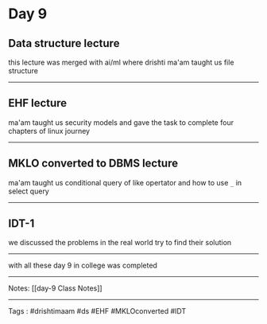 # Day 9 

## Data structure lecture
this lecture was merged with ai/ml where drishti ma'am taught us file structure 

___
## EHF lecture 
ma'am taught us security models and gave the task to complete four chapters of linux journey 

___
## MKLO converted to DBMS lecture 
ma'am taught us conditional query of like opertator and how to use `_` in select query 
___
## IDT-1
we discussed the problems in the real world try to find their solution 

___
with all these day 9 in college was completed 
___
Notes:
	[[day-9 Class Notes]]
___
Tags :
	#drishtimaam #ds #EHF #MKLOconverted #IDT